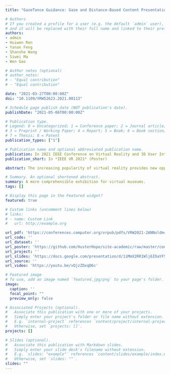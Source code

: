 ```yaml
---
title: "GazeTance Guidance: Gaze and Distance-Based Content Presentation for Virtual Museum"

# Authors
# If you created a profile for a user (e.g. the default `admin` user), write the username (folder name) here 
# and it will be replaced with their full name and linked to their profile.
authors:
- admin
- Huiwen Ren
- Yanan Feng
- Shanshe Wang
- Siwei Ma
- Wen Gao

# Author notes (optional)
# author_notes:
# - "Equal contribution"
# - "Equal contribution"

date: "2021-03-27T00:00:00Z"
doi: "10.1109/VRW52623.2021.00113"

# Schedule page publish date (NOT publication's date).
publishDate: "2021-05-06T00:00:00Z"

# Publication type.
# Legend: 0 = Uncategorized; 1 = Conference paper; 2 = Journal article;
# 3 = Preprint / Working Paper; 4 = Report; 5 = Book; 6 = Book section;
# 7 = Thesis; 8 = Patent
publication_types: ["1"]

# Publication name and optional abbreviated publication name.
publication: In 2021 IEEE Conference on Virtual Reality and 3D User Interfaces Abstracts and Workshops (VRW)
publication_short: In *IEEE VR 2021* (Poster)

abstract: The increasing popularity of virtual reality provides new opportunities for online exhibitions, especially for fragile artwork in museums. However, the limited guidance approaches of virtual museums might hinder the acquisition of knowledge. In this paper, a novel interaction concept is proposed named GazeTance Guidance, which leverages the user’s gaze point and interact-distance towards the region of interest (ROI) and helps users appreciate artworks more organized. We conducted a series of comprehension tasks on several long scroll paintings and verified the necessity of guidance. Comparing with no-guidance mechanisms, participants showed a better memory performance on the ROIs without compromising presence and user experience.

# Summary. An optional shortened abstract.
summary: A more comprehensible exhibition for virtual museums.
tags: []

# Display this page in the Featured widget?
featured: true

# Custom links (uncomment lines below)
# links:
# - name: Custom Link
#   url: http://example.org

url_pdf: 'https://conferences.computer.org/vrpub/pdfs/VRW2021-2ANNoldm4A10Ml9f63uYC9/136700a462/136700a462.pdf'
url_code: ''
url_dataset: ''
url_poster: 'https://github.com/HusterHope/site-academic/raw/master/content/publication/2021-VR-GTG/poster.jpg'
url_project: ''
url_slides: 'https://docs.google.com/presentation/d/1iMmX2RR1Wlj6IDaYF5wKMfZ5x-1AmUKi70pL8K5m0Zg/edit?usp=sharing'
url_source: ''
url_video: 'https://youtu.be/vQjzZDxqD6c'

# Featured image
# To use, add an image named `featured.jpg/png` to your page's folder. 
image:
  caption: ''
  focal_point: ""
  preview_only: false

# Associated Projects (optional).
#   Associate this publication with one or more of your projects.
#   Simply enter your project's folder or file name without extension.
#   E.g. `internal-project` references `content/project/internal-project/index.md`.
#   Otherwise, set `projects: []`.
projects: []

# Slides (optional).
#   Associate this publication with Markdown slides.
#   Simply enter your slide deck's filename without extension.
#   E.g. `slides: "example"` references `content/slides/example/index.md`.
#   Otherwise, set `slides: ""`.
slides: ""
---
```



